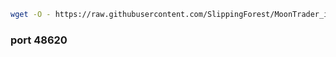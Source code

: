 ```bash
wget -O - https://raw.githubusercontent.com/SlippingForest/MoonTrader_install/master/metrics/install.sh | bash <(cat) </dev/tty
```
### port 48620
